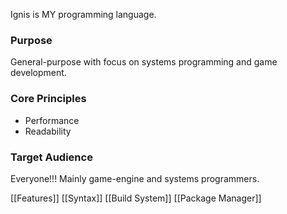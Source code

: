 Ignis is MY programming language.
### Purpose
General-purpose with focus on systems programming and game development.
### Core Principles
- Performance
- Readability
### Target Audience
Everyone!!! Mainly game-engine and systems programmers.

[[Features]]
[[Syntax]]
[[Build System]]
[[Package Manager]]